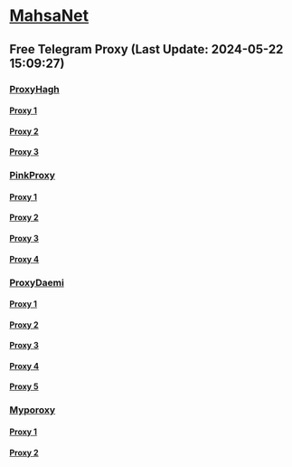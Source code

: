 
# [MahsaNet](https://t.me/mahsa_net)
## Free Telegram Proxy (Last Update: 2024-05-22 15:09:27)
### [ProxyHagh](https://t.me/ProxyHagh)
#### [Proxy 1](tg://proxy?server=50.7.87.85&port=443&secret=eeaa2b136ab43e64286cd737a2136ec9326170742d63656e746f732e6f7267)
#### [Proxy 2](tg://proxy?server=50.7.87.85&port=443&secret=eeaa2b136ab43e64286cd737a2136ec9326170742d63656e746f732e6f7267)
#### [Proxy 3](tg://proxy?server=69.197.146.180&port=443&secret=eeaa2b136ab43e64286cd737a2136ec9326170742d63656e746f732e6f7267)
### [PinkProxy](https://t.me/PinkProxy)
#### [Proxy 1](tg://proxy?server=204.12.192.218&port=443&secret=ee1603010200010001fc030386e24c3add646f636b65722d6d6972726f722e6f7267)
#### [Proxy 2](tg://proxy?server=204.12.192.218&port=443&secret=ee1603010200010001fc030386e24c3add646f636b65722d6d6972726f722e6f7267)
#### [Proxy 3](tg://proxy?server=204.12.192.221&port=443&secret=ee1603010200010001fc030386e24c3add6170742d6b65726e656c2e6f7267)
#### [Proxy 4](tg://proxy?server=142.54.189.108&port=443&secret=ee1603010200010001fc030386e24c3add646f636b65722d6d6972726f722e6f7267)
### [ProxyDaemi](https://t.me/ProxyDaemi)
#### [Proxy 1](tg://proxy?server=5.22.223.209&port=8087&secret=3RYDAQIAAQAB_AMDhuJMOt0AAAAAAAAAAAAAC1jZG4AAAB5ZWt0YW5ldC5jb21mYXJha2F2LmNvbXZhbi5uYWp2YS5jb20AAAAAAAAAAAAAAAAAAAAAAAAAAAAAAAA%3D%3D)
#### [Proxy 2](tg://proxy?server=142.54.189.107&port=443&secret=eeaa2b136ab43e64286cd737a2136ec9326170742d63656e746f732e6f7267)
#### [Proxy 3](tg://proxy?server=204.12.192.221&port=443&secret=ee1603010200010001fc030386e24c3add6170742d6b65726e656c2e6f7267)
#### [Proxy 4](tg://proxy?server=50.7.85.218&port=443&secret=ee1603010200010001fc030386e24c3add646f636b65722d6d6972726f722e6f7267)
#### [Proxy 5](tg://proxy?server=50.7.85.220&port=443&secret=ee1603010200010001fc030386e24c3add646f636b65722d6d6972726f722e6f7267)
### [Myporoxy](https://t.me/Myporoxy)
#### [Proxy 1](tg://proxy?server=cloudflare.com.nokia.com.co.uk.do_yo.want_to.clash_with.this.www.microsoft.com.there_is_no.place_like.localhost.www.bing.com.count_with_me.cyou.net.digikala.com.msn.com.bsi.ir.enamad.ir.now_sudo.again_to_fight.everyone.i_am.the_internet.ramcover.sbs.&port=7667&secret=FpABAiIBhwH8AwOG42xL3Q==)
#### [Proxy 2](tg://proxy?server=Cloudflare.com.nokia.com.co.uk.do_yo.want_to.clash_with.this.www.microsoft.com.there_is_no.place_like.localhost.www.bing.com.count_with_me.cyou.net.digikala.com.msn.com.bsi.ir.enamad.ir.now_sudo.again_to_fight.everyone.i_am.the_internet.ramcover.sbs.&port=7667&secret=FpABAiIBhwH8AwOG42xL3Q==)

    